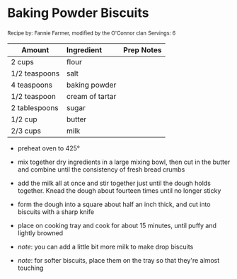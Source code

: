 # Baking Powder Biscuits

<small>Recipe by: Fannie Farmer, modified by the O'Connor clan</small>
<small>Servings: 6</small>

| Amount        | Ingredient      | Prep Notes |
| ------------- | :-------------- | :--------- |
| 2 cups        | flour           |            |
| 1/2 teaspoons | salt            |            |
| 4 teaspoons   | baking powder   |            |
| 1/2 teaspoon  | cream of tartar |            |
| 2 tablespoons | sugar           |            |
| 1/2 cup       | butter          |            |
| 2/3 cups      | milk            |            |

- preheat oven to 425°
- mix together dry ingredients in a large mixing bowl, then cut in the butter and combine until the consistency of fresh bread crumbs
- add the milk all at once and stir together just until the dough holds together. Knead the dough about fourteen times until no longer sticky
- form the dough into a square about half an inch thick, and cut into biscuits with a sharp knife
- place on cooking tray and cook for about 15 minutes, until puffy and lightly browned


- _note_: you can add a little bit more milk to make drop biscuits
- _note_: for softer biscuits, place them on the tray so that they're almost touching
